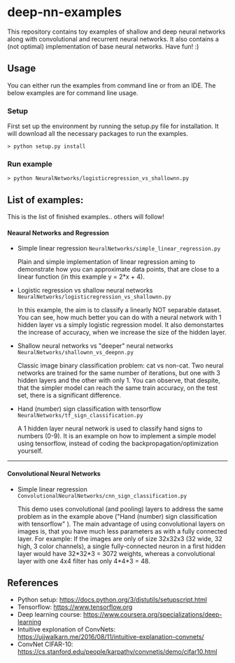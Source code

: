 
# deep-nn-examples

This repository contains toy examples of shallow and deep neural networks along with convolutional and recurrent neural networks.
It also contains a (not optimal) implementation of base neural networks.
Have fun! :)

## Usage
You can either run the examples from command line or from an IDE. The below examples are for command line usage.

### Setup
First set up the environment by running the setup.py file for installation. It will download all the necessary packages to run the examples.

```
> python setup.py install
```

### Run example

```
> python NeuralNetworks/logisticregression_vs_shallownn.py
```

## List of examples:

This is the list of finished examples.. others will follow!

#### Neaural Networks and Regression
* Simple linear regression
`NeuralNetworks/simple_linear_regression.py`

  Plain and simple implementation of linear regression aming to demonstrate how you can approximate data points, that are close to a linear function (in this example y = 2\*x + 4).

* Logistic regression vs shallow neural networks
`NeuralNetworks/logisticregression_vs_shallownn.py`
    
    In this example, the aim is to classify a linearly NOT separable dataset. You can see, how much better you can do with a neural network with 1 hidden layer vs a simply logistic regression model. It also demonstartes the increase of accuracy, when we increase the size of the hidden layer.

* Shallow neural networks vs "deeper" neural networks
`NeuralNetworks/shallownn_vs_deepnn.py`

   Classic image binary classification problem: cat vs non-cat. Two neural networks are trained for the same number of iterations, but one with 3 hidden layers and the other with only 1. You can observe, that despite, that the simpler model can reach the same train accuracy, on the test set, there is a significant difference.

* Hand (number) sign classification with tensorflow
`NeuralNetworks/tf_sign_classification.py`

   A 1 hidden layer neural network is used to classify hand signs to numbers (0-9). It is an example on how to implement a simple model using tensorflow, instead of coding the backpropagation/optimization yourself.
---
#### Convolutional Neural Networks
* Simple linear regression
`ConvolutionalNeuralNetworks/cnn_sign_classification.py`

   This demo uses convolutional (and pooling) layers to address the same problem as in the example above ("Hand (number) sign classification with tensorflow" ). The main advantage of using convolutional layers on images is, that you have much less parameters as with a fully connected layer. For example: If the images are only of size 32x32x3 (32 wide, 32 high, 3 color channels), a single fully-connected neuron in a first hidden layer would have 32\*32\*3 = 3072 weights, whereas a convolutional layer with one 4x4 filter has only 4\*4\*3 = 48.


## References
- Python setup: https://docs.python.org/3/distutils/setupscript.html
- Tensorflow: https://www.tensorflow.org
- Deep learning course: https://www.coursera.org/specializations/deep-learning
- Intuitive explonation of ConvNets: https://ujjwalkarn.me/2016/08/11/intuitive-explanation-convnets/
- ConvNet CIFAR-10: https://cs.stanford.edu/people/karpathy/convnetjs/demo/cifar10.html
